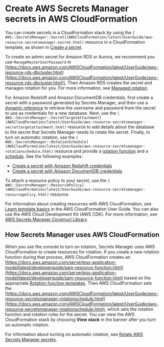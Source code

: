 # Create AWS Secrets Manager secrets in AWS CloudFormation<a name="cloudformation"></a>

You can create secrets in a CloudFormation stack by using the `[ AWS::SecretsManager::Secret](AWSCloudFormation/latest/UserGuide/aws-resource-secretsmanager-secret.html)` resource in a CloudFormation template, as shown in [Create a secret](cfn-example_secret.md)\. 

To create an admin secret for Amazon RDS or Aurora, we recommend you use `ManageMasterUserPassword` in [https://docs.aws.amazon.com/AWSCloudFormation/latest/UserGuide/aws-resource-rds-dbcluster.html](https://docs.aws.amazon.com/AWSCloudFormation/latest/UserGuide/aws-resource-rds-dbcluster.html)\. Then Amazon RDS creates the secret and manages rotation for you\. For more information, see [Managed rotation](rotate-secrets_managed.md)\.

For Amazon Redshift and Amazon DocumentDB credentials, first create a secret with a password generated by Secrets Manager, and then use a [dynamic reference](cfn-example_reference-secret.md) to retrieve the username and password from the secret to use as credentials for a new database\. Next, use the `[ AWS::SecretsManager::SecretTargetAttachment](AWSCloudFormation/latest/UserGuide/aws-resource-secretsmanager-secrettargetattachment.html)` resource to add details about the database to the secret that Secrets Manager needs to rotate the secret\. Finally, to turn on automatic rotation, use the `[ AWS::SecretsManager::RotationSchedule](AWSCloudFormation/latest/UserGuide/aws-resource-secretsmanager-rotationschedule.html)` resource and provide a [rotation function](reference_available-rotation-templates.md) and a [schedule](rotate-secrets_schedule.md)\. See the following examples:
+ [Create a secret with Amazon Redshift credentials](cfn-example_Redshift-secret.md)
+ [Create a secret with Amazon DocumentDB credentials](cfn-example_DocDB-secret.md)

To attach a resource policy to your secret, use the `[ AWS::SecretsManager::ResourcePolicy](AWSCloudFormation/latest/UserGuide/aws-resource-secretsmanager-resourcepolicy.html)` resource\.



For information about creating resources with AWS CloudFormation, see [Learn template basics](https://docs.aws.amazon.com/AWSCloudFormation/latest/UserGuide/gettingstarted.templatebasics.html) in the AWS CloudFormation User Guide\. You can also use the AWS Cloud Development Kit \(AWS CDK\)\. For more information, see [AWS Secrets Manager Construct Library](https://docs.aws.amazon.com/cdk/api/latest/docs/aws-secretsmanager-readme.html)\.

## How Secrets Manager uses AWS CloudFormation<a name="how-asm-uses-cfn"></a>

When you use the console to turn on rotation, Secrets Manager uses AWS CloudFormation to create resources for rotation\. If you create a new rotation function during that process, AWS CloudFormation creates an [https://docs.aws.amazon.com/serverless-application-model/latest/developerguide/sam-resource-function.html](https://docs.aws.amazon.com/serverless-application-model/latest/developerguide/sam-resource-function.html) based on the appropriate [Rotation function templates](reference_available-rotation-templates.md)\. Then AWS CloudFormation sets the [https://docs.aws.amazon.com/AWSCloudFormation/latest/UserGuide/aws-resource-secretsmanager-rotationschedule.html](https://docs.aws.amazon.com/AWSCloudFormation/latest/UserGuide/aws-resource-secretsmanager-rotationschedule.html), which sets the rotation function and rotation rules for the secret\. You can view the AWS CloudFormation stack by choosing **View stack** in the banner after you turn on automatic rotation\.

For information about turning on automatic rotation, see [Rotate AWS Secrets Manager secrets](rotating-secrets.md)\.